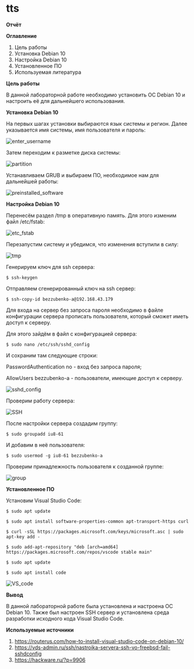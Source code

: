 # tts
**Отчёт**

**Оглавление**
1. Цель работы
2. Установка Debian 10
3. Настройка Debian 10
4. Установленное ПО
5. Используемая литература

**Цель работы**

В данной лабораторной работе необходимо установить ОС Debian 10 и настроить её для дальнейшего использования.

**Установка Debian 10**

На первых шагах установки выбираются язык системы и регион. Далее указывается имя системы, имя пользователя и пароль:

![enter_username](/uploads/7c27e0ec369d2ba6c472ee551b6d7f8c/enter_username.png)

Затем переходим к разметке диска системы:

![partition](/uploads/3a89a3dadf12a4e8d9ee389f853d5f0e/partition.png)

Устанавливаем GRUB и выбираем ПО, необходимое нам для дальнейшей работы:

![preinstalled_software](/uploads/b59b02afe1f9e53997f0823ad3839388/preinstalled_software.png)

**Настройка Debian 10**

Перенесём раздел /tmp в оперативную память. Для этого изменим файл /etc/fstab:

![etc_fstab](/uploads/90d2e813c8f9c2b8676e641aa78e2cca/etc_fstab.png)

Перезапустим систему и убедимся, что изменения вступили в силу:

![tmp](/uploads/6ef1d083e2c6f2ae3301ce10a83f5c0e/tmp.png)

Генерируем ключ для ssh сервера:

`$ ssh-keygen`

Отправляем сгенерированный ключ на ssh сервер:

`$ ssh-copy-id bezzubenko-a@192.168.43.179`

Для входа на сервер без запроса пароля необходимо в файле конфигурации сервера прописать пользователя, который сможет иметь доступ к серверу.

Для этого зайдём в файл с конфигурацией сервера:

`$ sudo nano /etc/ssh/sshd_config`

И сохраним там следующие строки:

PasswordAuthentication no - вход без запроса пароля;

AllowUsers bezzubenko-a - пользователи, имеющие доступ к серверу.

![sshd_config](/uploads/db07986603e62a481eae51f09f9e3e01/sshd_config.png)

Проверим работу сервера:

![SSH](/uploads/cb54f4e7ff59a849403eb6223de59b60/SSH.png)

После настройки сервера создадим группу:

`$ sudo groupadd iu8-61`

И добавим в неё пользователя:

`$ sudo usermod -g iu8-61 bezzubenko-a`

Проверим принадлежность пользователя к созданной группе:

![group](/uploads/e19529196bc97a1787e7ac0cc3804dd8/group.png)

**Установленное ПО**

Установим Visual Studio Code:

```
$ sudo apt update 

$ sudo apt install software-properties-common apt-transport-https curl

$ curl -sSL https://packages.microsoft.com/keys/microsoft.asc | sudo apt-key add -

$ sudo add-apt-repository "deb [arch=amd64] https://packages.microsoft.com/repos/vscode stable main"

$ sudo apt update

$ sudo apt install code
```

![VS_code](/uploads/88d9fc781f7c08c7fd48a0a5409f692f/VS_code.png)

**Вывод**

В данной лабораторной работе была установлена и настроена ОС Debian 10. Также был настроен SSH сервер и установлена среда разработки исходного кода Visual Studio Code.

**Используемые источники**

1. https://routerus.com/how-to-install-visual-studio-code-on-debian-10/
2. https://vds-admin.ru/ssh/nastroika-servera-ssh-vo-freebsd-fail-sshdconfig
3. https://hackware.ru/?p=9906
